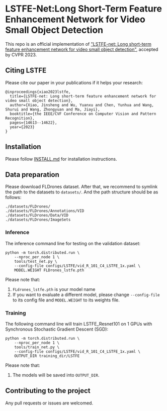 # LSTFE-Net:Long Short-Term Feature Enhancement Network for Video Small Object Detection
This repo is an official implementation of ["LSTFE-net: Long short-term feature enhancement network for video small object detection"](http://openaccess.thecvf.com/content/CVPR2023/papers/Xiao_LSTFE-NetLong_Short-Term_Feature_Enhancement_Network_for_Video_Small_Object_Detection_CVPR_2023_paper.pdf), accepted by CVPR 2023. 

## Citing LSTFE
Please cite our paper in your publications if it helps your research:
```
@inproceedings{xiao2023lstfe,
  title={LSTFE-net: Long short-term feature enhancement network for video small object detection},
  author={Xiao, Jinsheng and Wu, Yuanxu and Chen, Yunhua and Wang, Shurui and Wang, Zhongyuan and Ma, Jiayi},
  booktitle={the IEEE/CVF Conference on Computer Vision and Pattern Recognition},
  pages={14613--14622},
  year={2023}
}
```
## Installation

Please follow [INSTALL.md](INSTALL.md) for installation instructions.


## Data preparation

Please download FLDrones dataset. After that, we recommend to symlink the path to the datasets to `datasets/`. And the path structure should be as follows:

    ./datasets/FLDrones/
    ./datasets/FLDrones/Annotations/VID
    ./datasets/FLDrones/Data/VID
    ./datasets/FLDrones/ImageSets

### Inference

The inference command line for testing on the validation dataset:

    python -m torch.distributed.run \
        --nproc_per_node 1 \
        tools/test_net.py \
        --config-file configs/LSTFE/vid_R_101_C4_LSTFE_1x.yaml \
        MODEL.WEIGHT FLDrones_lstfe.pth 
        
Please note that:
1) `FLdrones_lstfe.pth` is your model name
2) If you want to evaluate a different model, please change `--config-file` to its config file and `MODEL.WEIGHT` to its weights file.

### Training

The following command line will train LSTFE_Resnet101 on 1 GPUs with Synchronous Stochastic Gradient Descent (SGD):

    python -m torch.distributed.run \
        --nproc_per_node 1 \
        tools/train_net.py \
        --config-file configs/LSTFE/vid_R_101_C4_LSTFE_1x.yaml \
        OUTPUT_DIR training_dir/LSTFE
        
Please note that:
1) The models will be saved into `OUTPUT_DIR`.

## Contributing to the project
Any pull requests or issues are welcomed.